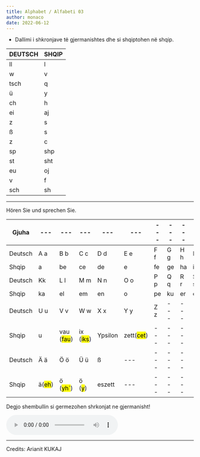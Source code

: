 ```yaml
---
title: Alphabet / Alfabeti 03
author: monaco
date: 2022-06-12
---
```

- Dallimi i shkronjave të gjermanishtes dhe si shqiptohen në shqip.

| DEUTSCH | SHQIP |
| --- | --- |
| ll  | l   |
| w   | v   |
| tsch | q   |
| ü   | y   |
| ch  | h   |
| ei  | aj  |
| z   | s   |
| ß   | s   |
| z   | c   |
| sp  | shp |
| st  | sht |
| eu  | oj  |
| v   | f   |
| sch | sh  |

---

Hören Sie und sprechen Sie.


|Gjuha|---|---|---|---|---|---|---|---|---|---|
|---|---|---|---|---|---|---|---|---|---|---|
|Deutsch|A a|B b|C c|D d|E e|F f|G g|H h|I i|J j |
|Shqip| a |be |ce | de | e | fe | ge | ha | i | jot |
|Deutsch | Kk | L l | M m | N n | O o | P p | Q q | R r | S s | T t |
| Shqip | ka | el | em | en | o | pe | ku | er | es | te |
|Deutsch | U u | V v | W w | X x | Y y | Z z |---|---|---|---|
|Shqip| u | vau (<mark>fau</mark>) | ix (<mark>iks</mark>)| Ypsilon | zett(<mark>cet</mark>)|---|---|---|---|---|
|Deutsch| Ä ä | Ö ö | Ü ü | ß |---|---|---|---|---|---|
|Shqip| ä(<mark>eh</mark>)| ö (<mark>yh`</mark>)| ö (<mark>y</mark>) | eszett |---|---|---|---|---|---|


Degjo shembullin si germezohen shrkonjat ne gjermanisht!

<audio controls>
  <source src="/audio/germezimi.mp3" type="audio/mpeg">
Your browser does not support the audio element.
</audio>


---
Credits: Arianit KUKAJ
